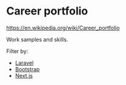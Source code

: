 # Career portfolio

https://en.wikipedia.org/wiki/Career_portfolio

Work samples and skills. 

Filter by:
- [Laravel](https://github.com/orgs/souhailmerroun-career-portfolio/repositories?q=laravel)
- [Bootstrap](https://github.com/orgs/souhailmerroun-career-portfolio/repositories?q=bootstrap)
- [Next.js](https://github.com/orgs/souhailmerroun-career-portfolio/repositories?q=nextjs)

